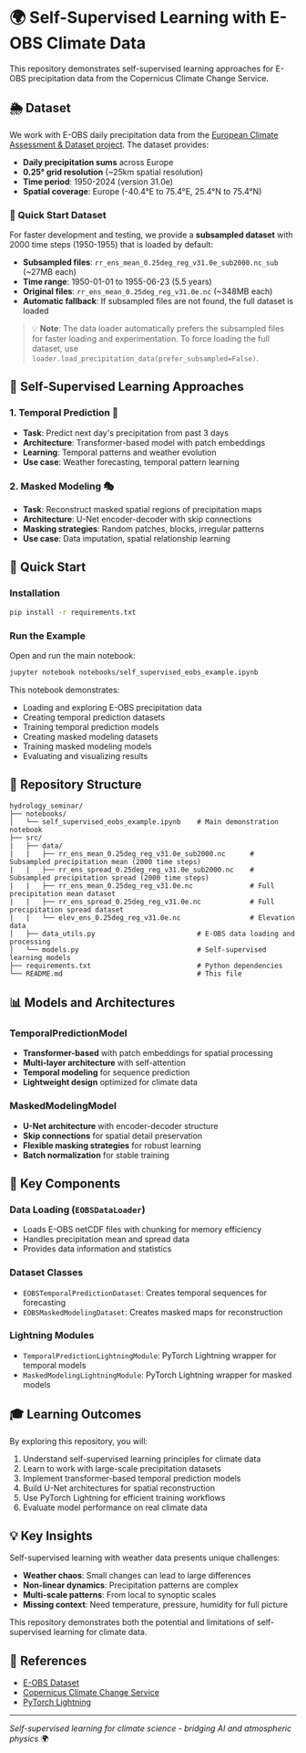 # 🌍 Self-Supervised Learning with E-OBS Climate Data

This repository demonstrates self-supervised learning approaches for E-OBS precipitation data from the Copernicus Climate Change Service.

## 🌦️ Dataset

We work with E-OBS daily precipitation data from the [European Climate Assessment & Dataset project](https://surfobs.climate.copernicus.eu/dataaccess/access_eobs.php). The dataset provides:

- **Daily precipitation sums** across Europe
- **0.25° grid resolution** (~25km spatial resolution)
- **Time period**: 1950-2024 (version 31.0e)
- **Spatial coverage**: Europe (-40.4°E to 75.4°E, 25.4°N to 75.4°N)

### 🚀 Quick Start Dataset

For faster development and testing, we provide a **subsampled dataset** with 2000 time steps (1950-1955) that is loaded by default:

- **Subsampled files**: `rr_ens_mean_0.25deg_reg_v31.0e_sub2000.nc_sub` (~27MB each)
- **Time range**: 1950-01-01 to 1955-06-23 (5.5 years)
- **Original files**: `rr_ens_mean_0.25deg_reg_v31.0e.nc` (~348MB each)
- **Automatic fallback**: If subsampled files are not found, the full dataset is loaded

> 💡 **Note**: The data loader automatically prefers the subsampled files for faster loading and experimentation. To force loading the full dataset, use `loader.load_precipitation_data(prefer_subsampled=False)`.

## 🎯 Self-Supervised Learning Approaches

### 1. Temporal Prediction 🔮
- **Task**: Predict next day's precipitation from past 3 days
- **Architecture**: Transformer-based model with patch embeddings
- **Learning**: Temporal patterns and weather evolution
- **Use case**: Weather forecasting, temporal pattern learning

### 2. Masked Modeling 🎭
- **Task**: Reconstruct masked spatial regions of precipitation maps
- **Architecture**: U-Net encoder-decoder with skip connections
- **Masking strategies**: Random patches, blocks, irregular patterns
- **Use case**: Data imputation, spatial relationship learning

## 🚀 Quick Start

### Installation

```bash
pip install -r requirements.txt
```

### Run the Example

Open and run the main notebook:

```bash
jupyter notebook notebooks/self_supervised_eobs_example.ipynb
```

This notebook demonstrates:
- Loading and exploring E-OBS precipitation data
- Creating temporal prediction datasets
- Training temporal prediction models
- Creating masked modeling datasets  
- Training masked modeling models
- Evaluating and visualizing results

## 📁 Repository Structure

```
hydrology_seminar/
├── notebooks/
│   └── self_supervised_eobs_example.ipynb    # Main demonstration notebook
├── src/
|   ├── data/
|   |   ├── rr_ens_mean_0.25deg_reg_v31.0e_sub2000.nc      # Subsampled precipitation mean (2000 time steps)
|   |   ├── rr_ens_spread_0.25deg_reg_v31.0e_sub2000.nc    # Subsampled precipitation spread (2000 time steps)
|   |   ├── rr_ens_mean_0.25deg_reg_v31.0e.nc              # Full precipitation mean dataset
|   |   ├── rr_ens_spread_0.25deg_reg_v31.0e.nc            # Full precipitation spread dataset
|   |   └── elev_ens_0.25deg_reg_v31.0e.nc                 # Elevation data
│   ├── data_utils.py                         # E-OBS data loading and processing
│   └── models.py                             # Self-supervised learning models
├── requirements.txt                          # Python dependencies
└── README.md                                 # This file
```

## 📊 Models and Architectures

### TemporalPredictionModel
- **Transformer-based** with patch embeddings for spatial processing
- **Multi-layer architecture** with self-attention
- **Temporal modeling** for sequence prediction
- **Lightweight design** optimized for climate data

### MaskedModelingModel
- **U-Net architecture** with encoder-decoder structure
- **Skip connections** for spatial detail preservation
- **Flexible masking strategies** for robust learning
- **Batch normalization** for stable training

## 🔧 Key Components

### Data Loading (`EOBSDataLoader`)
- Loads E-OBS netCDF files with chunking for memory efficiency
- Handles precipitation mean and spread data
- Provides data information and statistics

### Dataset Classes
- `EOBSTemporalPredictionDataset`: Creates temporal sequences for forecasting
- `EOBSMaskedModelingDataset`: Creates masked maps for reconstruction

### Lightning Modules
- `TemporalPredictionLightningModule`: PyTorch Lightning wrapper for temporal models
- `MaskedModelingLightningModule`: PyTorch Lightning wrapper for masked models

## 🎓 Learning Outcomes

By exploring this repository, you will:
1. Understand self-supervised learning principles for climate data
2. Learn to work with large-scale precipitation datasets
3. Implement transformer-based temporal prediction models
4. Build U-Net architectures for spatial reconstruction
5. Use PyTorch Lightning for efficient training workflows
6. Evaluate model performance on real climate data

## 💡 Key Insights

Self-supervised learning with weather data presents unique challenges:
- **Weather chaos**: Small changes can lead to large differences
- **Non-linear dynamics**: Precipitation patterns are complex
- **Multi-scale patterns**: From local to synoptic scales
- **Missing context**: Need temperature, pressure, humidity for full picture

This repository demonstrates both the potential and limitations of self-supervised learning for climate data.

## 🔗 References

- [E-OBS Dataset](https://surfobs.climate.copernicus.eu/dataaccess/access_eobs.php)
- [Copernicus Climate Change Service](https://climate.copernicus.eu/)
- [PyTorch Lightning](https://lightning.ai/docs/pytorch/stable/)

---

*Self-supervised learning for climate science - bridging AI and atmospheric physics* 🌍 
